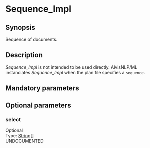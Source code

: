 <h1 class="module">Sequence_Impl</h1>

## Synopsis

Sequence of documents.

## Description

*Sequence_Impl* is not intended to be used directly. AlvisNLP/ML instanciates *Sequence_Impl* when the plan file specifies a `sequence`.

## Mandatory parameters

## Optional parameters

<h3 name="select" class="param">select</h3>

<div class="param-level param-level-optional">Optional
</div>
<div class="param-type">Type: <a href="../converter/java.lang.String%5B%5D" class="converter">String[]</a>
</div>
UNDOCUMENTED

